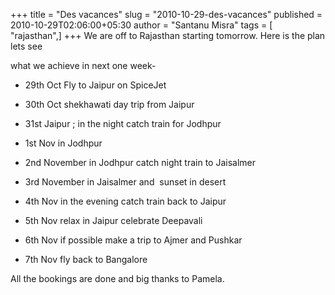 +++
title = "Des vacances"
slug = "2010-10-29-des-vacances"
published = 2010-10-29T02:06:00+05:30
author = "Santanu Misra"
tags = [ "rajasthan",]
+++
We are off to Rajasthan starting tomorrow. Here is the plan lets see
what we achieve in next one week-

-   29th Oct Fly to Jaipur on SpiceJet
-   30th Oct shekhawati day trip from Jaipur
-   31st Jaipur ; in the night catch train for Jodhpur
-   1st Nov in Jodhpur
-   2nd November in Jodhpur catch night train to Jaisalmer
-   3rd November in Jaisalmer and  sunset in desert
-   4th Nov in the evening catch train back to Jaipur
-   5th Nov relax in Jaipur celebrate Deepavali
-   6th Nov if possible make a trip to Ajmer and Pushkar
-   7th Nov fly back to Bangalore

All the bookings are done and big thanks to Pamela.
